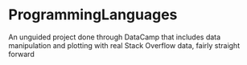 # ProgrammingLanguages
An unguided project done through DataCamp that includes data manipulation and plotting with real Stack Overflow data, fairly straight forward
